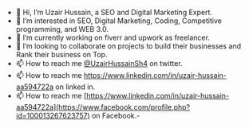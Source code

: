 - 👋 Hi, I’m Uzair Hussain, a SEO and Digital Marketing Expert.
- 👀 I’m interested in SEO, Digital Marketing, Coding, Competitive programming, and WEB 3.0.
- 🌱 I’m currently working on fiverr and upwork as freelancer.
- 💞️ I’m looking to collaborate on projects to build their businesses and Rank their business on Top.
- 📫 How to reach me [@UzairHussainSh4](https://twitter.com/UzairHussainSh4) on twitter.
- 📫 How to reach me https://www.linkedin.com/in/uzair-hussain-aa594722a on linked in.
- 📫 How to reach me [https://www.linkedin.com/in/uzair-hussain-aa594722a](https://www.facebook.com/profile.php?id=100013267623757) on Facebook.- 

<!---
UzairHussain193/UzairHussain193 is a ✨ special ✨ repository because its `README.md` (this file) appears on your GitHub profile.
You can click the Preview link to take a look at your changes.
--->
